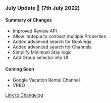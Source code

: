 ### July Update 🚀 (7th July 2022)

#### Summary of Changes
- Improved Review API
- Allow Inntopia to connect multiple Properties
- Added advanced search for Bookings
- Added advanced search for Channels
- Simplify Minimum Stay logic
- Add Group selector into UI

#### Coming Soon
- Google Vacation Rental Channel
- VRBO

[Link to Changelog](https://docs.channex.io/changelog)

